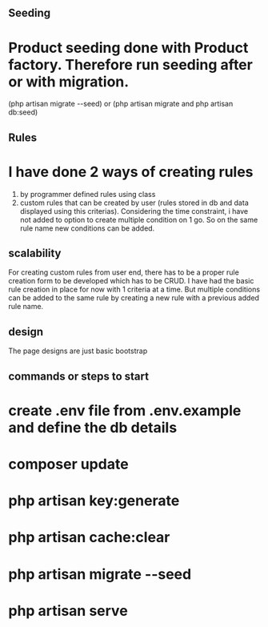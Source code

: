 ## Seeding
# Product seeding done with Product factory. Therefore run seeding after or with migration. 
(php artisan migrate --seed) or (php artisan migrate and php artisan db:seed)

## Rules
# I have done 2 ways of creating rules
1. by programmer defined rules using class
2. custom rules that can be created by user (rules stored in db and data displayed using this criterias). Considering the time constraint, i have not added to option to create multiple condition on 1 go. So on the same rule name new conditions can be added.

## scalability
For creating custom rules from user end, there has to be a proper rule creation form to be developed which has to be CRUD. I have had the basic rule creation in place for now with 1 criteria at a time. But multiple conditions can be added to the same rule by creating a new rule with a previous added rule name.

## design
The page designs are just basic bootstrap

## commands or steps to start
# create .env file from .env.example and define the db details
# composer update
# php artisan key:generate
# php artisan cache:clear
# php artisan migrate --seed
# php artisan serve
